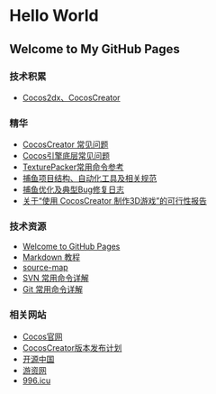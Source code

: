 # Hello World
## Welcome to My GitHub Pages


### 技术积累
*  [Cocos2dx、CocosCreator](Cocos)


### 精华
*  [CocosCreator 常见问题](Cocos/CocosCreator常见问题)
*  [Cocos引擎底层常见问题](Cocos/Cocos引擎底层常见问题)
*  [TexturePacker常用命令参考](Cocos/TexturePacker常用命令参考)
*  [捕鱼项目结构、自动化工具及相关规范](dh_work/捕鱼项目结构、自动化工具及相关规范)
*  [捕鱼优化及典型Bug修复日志](dh_work/捕鱼优化及典型Bug修复日志)
*  [关于“使用 CocosCreator 制作3D游戏”的可行性报告](dh_work/关于CocosCreator开发3D游戏的可行性报告)


### 技术资源
* [Welcome to GitHub Pages](GitPageExample)
* [Markdown 教程](https://www.cnblogs.com/liugang-vip/p/6337580.html)
* [source-map](https://www.jianshu.com/p/fc622f8cff99)
* [SVN 常用命令详解](https://blog.csdn.net/GX_1_11_real/article/details/86489756)
* [Git 常用命令详解](https://blog.csdn.net/weelyy/article/details/82823798)


### 相关网站
* [Cocos官网](https://www.cocos.com)
* [CocosCreator版本发布计划](https://trello.com/b/JWVRRxMG)
* [开源中国](https://www.oschina.net)
* [游资网](https://www.gameres.com)
* [996.icu](https://996.icu)

<!-- [AboutMe](about.html) -->

<link rel="stylesheet" href="https://unpkg.com/gitalk/dist/gitalk.css">
<script src="https://unpkg.com/gitalk@latest/dist/gitalk.min.js"></script>
<div id="gitalk-container"></div>
<script type="text/javascript">
    var gitalk = new Gitalk({
        clientID: '90d619dd06c206c80f71',
        clientSecret: '1071184e9183c7904e4e9b10c03567d1aacae817',
        repo: 'mambo723.github.io',
        owner: 'mambo723',
        admin: ['mambo723'],
        distractionFreeMode: true,
        id: 'about',
    });
    gitalk.render('gitalk-container');
</script>